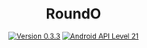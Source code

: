 <h1 align=center>RoundO</h1>
<p align=center>
    <a href="./CHANGELOG.md"><img alt="Version 0.3.3" src="https://img.shields.io/badge/version-0.3.3-red.svg"/></a>
    <a href="https://www.android.com/versions/lollipop-5-0/"><img alt="Android API Level 21" src="https://img.shields.io/badge/Android_API_Level-21-A4C639.svg"/></a>
</p>
